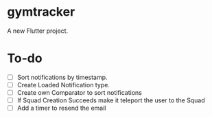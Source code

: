 # gymtracker

A new Flutter project.

# To-do
- [ ] Sort notifications by timestamp.
- [ ] Create Loaded Notification type.
- [ ] Create own Comparator to sort notifications 
- [ ] If Squad Creation Succeeds make it teleport the user to the Squad
- [ ] Add a timer to resend the email